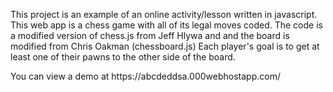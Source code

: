 This project is an example of an online activity/lesson written in javascript. This web app is a chess game with all of its legal moves coded. The code is a modified version of chess.js from Jeff Hlywa and and the board is modified from Chris Oakman (chessboard.js) Each player's goal is to get at least one of their pawns to the other side of the board.
<p>
You can view a demo at https://abcdeddsa.000webhostapp.com/
</p>
